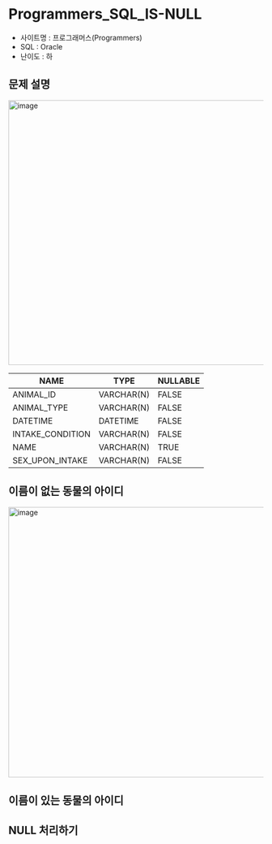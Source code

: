 # Programmers_SQL_IS-NULL
* 사이트명 : 프로그래머스(Programmers)
* SQL : Oracle
* 난이도 : 하
## 문제 설명
<img width="522" alt="image" src="https://user-images.githubusercontent.com/102028778/159735880-3e0eba1d-08b9-4953-b492-da2475404def.png">

| NAME | TYPE | NULLABLE |
|------|------|------|
| ANIMAL_ID | VARCHAR(N) | FALSE |
| ANIMAL_TYPE | VARCHAR(N) | FALSE |
| DATETIME | DATETIME |FALSE|
| INTAKE_CONDITION | VARCHAR(N)| FALSE |
| NAME|VARCHAR(N) | TRUE| 
| SEX_UPON_INTAKE | VARCHAR(N) | FALSE | 
## 이름이 없는 동물의 아이디
<img width="533" alt="image" src="https://user-images.githubusercontent.com/102028778/160147125-32d5e24b-b244-412c-b214-3bc6faba3160.png">


## 이름이 있는 동물의 아이디

## NULL 처리하기

